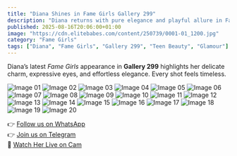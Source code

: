 ```yaml
---
title: "Diana Shines in Fame Girls Gallery 299"
description: "Diana returns with pure elegance and playful allure in Fame Girls Gallery 299 — a stunning visual journey worth savoring."
published: 2025-08-16T20:06:00+01:00
image: "https://cdn.elitebabes.com/content/250739/0001-01_1200.jpg"
category: "Fame Girls"
tags: ["Diana", "Fame Girls", "Gallery 299", "Teen Beauty", "Glamour"]
---
```


Diana’s latest *Fame Girls* appearance in **Gallery 299** highlights her delicate charm, expressive eyes, and effortless elegance. Every shot feels timeless.  

![Image 01](https://cdn.elitebabes.com/content/250739/0001-01_1200.jpg)
![Image 02](https://cdn.elitebabes.com/content/250739/0001-02_1200.jpg)
![Image 03](https://cdn.elitebabes.com/content/250739/0001-03_1200.jpg)
![Image 04](https://cdn.elitebabes.com/content/250739/0001-04_1200.jpg)
![Image 05](https://cdn.elitebabes.com/content/250739/0001-05_1200.jpg)
![Image 06](https://cdn.elitebabes.com/content/250739/0001-06_1200.jpg)
![Image 07](https://cdn.elitebabes.com/content/250739/0001-07_1200.jpg)
![Image 08](https://cdn.elitebabes.com/content/250739/0001-08_1200.jpg)
![Image 09](https://cdn.elitebabes.com/content/250739/0001-09_1200.jpg)
![Image 10](https://cdn.elitebabes.com/content/250739/0001-10_1200.jpg)
![Image 11](https://cdn.elitebabes.com/content/250739/0001-11_1200.jpg)
![Image 12](https://cdn.elitebabes.com/content/250739/0001-12_1200.jpg)
![Image 13](https://cdn.elitebabes.com/content/250739/0001-13_1200.jpg)
![Image 14](https://cdn.elitebabes.com/content/250739/0001-14_1200.jpg)
![Image 15](https://cdn.elitebabes.com/content/250739/0001-15_1200.jpg)
![Image 16](https://cdn.elitebabes.com/content/250739/0001-16_1200.jpg)
![Image 17](https://cdn.elitebabes.com/content/250739/0001-17_1200.jpg)
![Image 18](https://cdn.elitebabes.com/content/250739/0001-18_1200.jpg)
![Image 19](https://cdn.elitebabes.com/content/250739/0001-19_1200.jpg)
![Image 20](https://cdn.elitebabes.com/content/250739/0001-20_1200.jpg)

👉 [Follow us on WhatsApp](https://redirecting-kappa.vercel.app/)  
👉 [Join us on Telegram](https://redirecting-kappa.vercel.app/)  
🔞 [Watch Her Live on Cam](https://redirecting-kappa.vercel.app/)